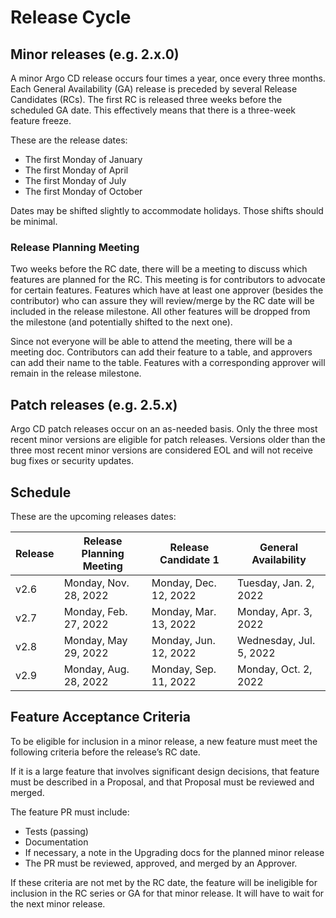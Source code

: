 # Release Cycle

## Minor releases (e.g. 2.x.0)

A minor Argo CD release occurs four times a year, once every three months. Each General Availability (GA) release is 
preceded by several Release Candidates (RCs). The first RC is released three weeks before the scheduled GA date. This 
effectively means that there is a three-week feature freeze.

These are the release dates:
* The first Monday of January
* The first Monday of April
* The first Monday of July
* The first Monday of October

Dates may be shifted slightly to accommodate holidays. Those shifts should be minimal.

### Release Planning Meeting

Two weeks before the RC date, there will be a meeting to discuss which features are planned for the RC. This meeting is
for contributors to advocate for certain features. Features which have at least one approver (besides the contributor) 
who can assure they will review/merge by the RC date will be included in the release milestone. All other features will
be dropped from the milestone (and potentially shifted to the next one).

Since not everyone will be able to attend the meeting, there will be a meeting doc. Contributors can add their feature
to a table, and approvers can add their name to the table. Features with a corresponding approver will remain in the 
release milestone.

## Patch releases (e.g. 2.5.x)

Argo CD patch releases occur on an as-needed basis. Only the three most recent minor versions are eligible for patch 
releases. Versions older than the three most recent minor versions are considered EOL and will not receive bug fixes or 
security updates.

## Schedule

These are the upcoming releases dates:

| Release | Release Planning Meeting | Release Candidate 1   | General Availability    |
|---------|--------------------------|-----------------------|-------------------------|
| v2.6    | Monday, Nov. 28, 2022    | Monday, Dec. 12, 2022 | Tuesday, Jan. 2, 2022   |
| v2.7    | Monday, Feb. 27, 2022    | Monday, Mar. 13, 2022 | Monday, Apr. 3, 2022    |
| v2.8    | Monday, May 29, 2022     | Monday, Jun. 12, 2022 | Wednesday, Jul. 5, 2022 |
| v2.9    | Monday, Aug. 28, 2022    | Monday, Sep. 11, 2022 | Monday, Oct. 2, 2022    |

## Feature Acceptance Criteria

To be eligible for inclusion in a minor release, a new feature must meet the following criteria before the release’s RC 
date.

If it is a large feature that involves significant design decisions, that feature must be described in a Proposal, and 
that Proposal must be reviewed and merged.

The feature PR must include:

* Tests (passing)
* Documentation
* If necessary, a note in the Upgrading docs for the planned minor release
* The PR must be reviewed, approved, and merged by an Approver.

If these criteria are not met by the RC date, the feature will be ineligible for inclusion in the RC series or GA for 
that minor release. It will have to wait for the next minor release.
